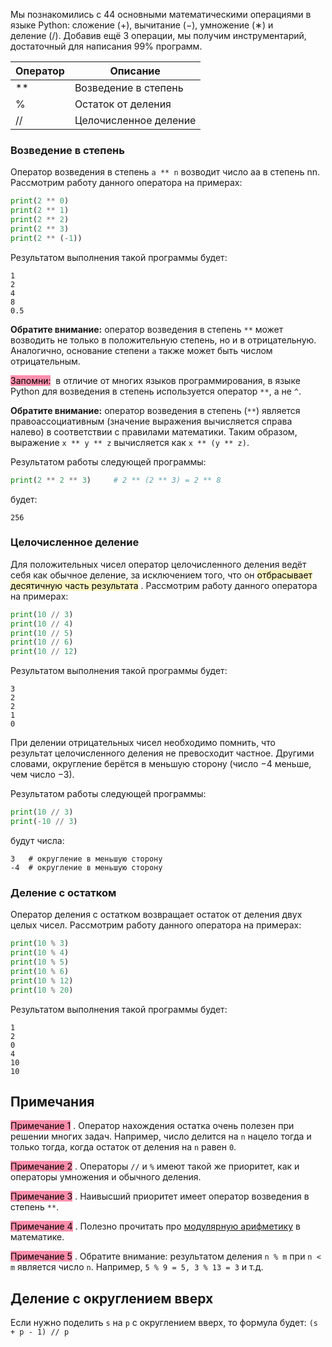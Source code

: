 Мы познакомились с 44 основными математическими операциями в языке Python: сложение (+), вычитание (−), умножение (∗) и деление (\/). Добавив ещё 3 операции, мы получим инструментарий, достаточный для написания 99\% программ.

| Оператор | Описание              |
| -------- | --------------------- |
| \*\*     | Возведение в степень  |
| \%       | Остаток от деления    |
| \/\/     | Целочисленное деление |

### Возведение в степень

Оператор возведения в степень `a ** n` возводит число aa в степень nn. Рассмотрим работу данного оператора на примерах:
```python
print(2 ** 0)
print(2 ** 1)
print(2 ** 2)
print(2 ** 3)
print(2 ** (-1))
```

Результатом выполнения такой программы будет:
```no-highlight
1
2
4
8
0.5
```

**Обратите внимание:** оператор возведения в степень `**` может возводить не только в положительную степень, но и в отрицательную. Аналогично, основание степени `a` также может быть числом отрицательным.

<mark style="background: #FF5582A6;">Запомни:</mark>  в отличие от многих языков программирования, в языке Python для возведения в степень используется оператор `**`, а не `^`.

**Обратите внимание:** оператор возведения в степень (`**`) является правоассоциативным (значение выражения вычисляется справа налево) в соответствии с правилами математики. Таким образом, выражение `x ** y ** z` вычисляется как `x ** (y ** z)`.

Результатом работы следующей программы:
```python
print(2 ** 2 ** 3)     # 2 ** (2 ** 3) = 2 ** 8
```

будет:
```no-highlight
256
```

### Целочисленное деление
Для положительных чисел оператор целочисленного деления ведёт себя как обычное деление, за исключением того, что он <mark style="background: #FFF3A3A6;">отбрасывает десятичную часть результата</mark> . Рассмотрим работу данного оператора на примерах:

```python
print(10 // 3)
print(10 // 4)
print(10 // 5)
print(10 // 6)
print(10 // 12)
```

Результатом выполнения такой программы будет:

```no-highlight
3
2
2
1
0
```

При делении отрицательных чисел необходимо помнить, что результат целочисленного деления не превосходит частное. Другими словами, округление берётся в меньшую сторону (число −4 меньше, чем число −3).

Результатом работы следующей программы:
```python
print(10 // 3)
print(-10 // 3)
```

будут числа:
```no-highlight
3   # округление в меньшую сторону
-4  # округление в меньшую сторону
```

### Деление с остатком

Оператор деления с остатком возвращает остаток от деления двух целых чисел. Рассмотрим работу данного оператора на примерах:
```python
print(10 % 3)
print(10 % 4)
print(10 % 5)
print(10 % 6)
print(10 % 12)
print(10 % 20)
```

Результатом выполнения такой программы будет:
```no-highlight
1
2
0
4 
10
10
```

## Примечания
<mark style="background: #FF5582A6;">Примечание 1</mark> . Оператор нахождения остатка очень полезен при решении многих задач. Например, число делится на `n` нацело тогда и только тогда, когда остаток от деления на `n` равен `0`.

<mark style="background: #FF5582A6;">Примечание 2</mark> . Операторы `//` и `%` имеют такой же приоритет, как и операторы умножения и обычного деления.

<mark style="background: #FF5582A6;">Примечание 3</mark> . Наивысший приоритет имеет оператор возведения в степень `**`.

<mark style="background: #FF5582A6;">Примечание 4</mark> . Полезно прочитать про [модулярную арифметику](https://ru.wikipedia.org/wiki/%D0%A1%D1%80%D0%B0%D0%B2%D0%BD%D0%B5%D0%BD%D0%B8%D0%B5_%D0%BF%D0%BE_%D0%BC%D0%BE%D0%B4%D1%83%D0%BB%D1%8E) в математике.

<mark style="background: #FF5582A6;">Примечание 5</mark> . Обратите внимание: результатом деления `n % m` при `n < m` является число `n`. Например, `5 % 9 = 5, 3 % 13 = 3` и т.д.

## Деление с округлением вверх

Если нужно поделить `s` на `p` с округлением вверх, то формула будет:
`(s + p - 1) // p`
